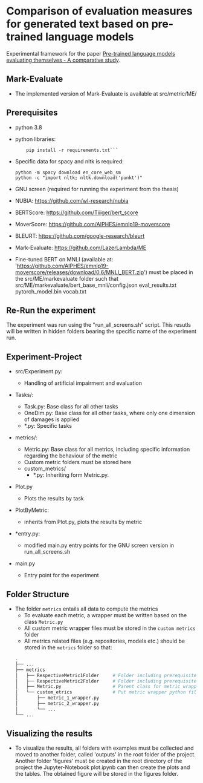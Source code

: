 # Comparison of evaluation measures for generated text based on pre-trained language models

Experimental framework for the paper [Pre-trained language models evaluating themselves - A comparative study](https://aclanthology.org/2022.insights-1.25/).


## Mark-Evaluate
 - The implemented version of Mark-Evaluate is available at src/metric/ME/

## Prerequisites
- python 3.8
- python libraries:
    ``` pip install --upgrade pip
        pip install -r requirements.txt```
    
- Specific data for spacy and nltk is required:
    ```
    python -m spacy download en_core_web_sm
    python -c "import nltk; nltk.download('punkt')"
    ```
- GNU screen (required for running the experiment from the thesis)

- NUBIA: https://github.com/wl-research/nubia
- BERTScore: https://github.com/Tiiiger/bert_score
- MoverScore: https://github.com/AIPHES/emnlp19-moverscore
- BLEURT: https://github.com/google-research/bleurt
- Mark-Evaluate: https://github.com/LazerLambda/ME

- Fine-tuned BERT on MNLI (available at: 'https://github.com/AIPHES/emnlp19-moverscore/releases/download/0.6/MNLI_BERT.zip') 
    must be placed in the src/ME/markevaluate folder such that 
    src/ME/markevaluate/bert_base_mnli/config.json eval_results.txt pytorch_model.bin vocab.txt


## Re-Run the experiment

The experiment was run using the "run_all_screens.sh" script. This resutls will be written in hidden folders bearing the specific name of the experiment run.

## Experiment-Project

- src/Experiment.py:
    - Handling of artificial impairment and evaluation
- Tasks/:
    - Task.py: Base class for all other tasks
    - OneDim.py: Base class for all other tasks, where only one dimension of damages is applied
    - *.py: Specific tasks
- metrics/:
    - Metric.py: Base class for all metrics, including specific information regarding the behaviour of the metric
    - Custom metric folders must be stored here
    - custom_metrics/
        - *.py: Inheriting form Metric.py.
- Plot.py
    - Plots the results by task
- PlotByMetric:
    - inherits from Plot.py, plots the results by metric

- *entry.py:
    - modified main.py entry points for the GNU screen version in run_all_screens.sh
- main.py
    - Entry point for the experiment

## Folder Structure
- The folder `metrics` entails all data to compute the metrics
    - To evaluate each metric, a wrapper must be written based on the class  `Metric.py`
    - All custom metric wrapper files must be stored in the `custom metrics` folder
    - All metrics related files (e.g. repositories, models etc.) should be stored in the `metrics` folder so that:
    ```bash
    .
    ├── ...
    ├── metrics
    │   ├── RespectiveMetric1Folder     # Folder including prerequisites for metric_1_wrapper.py
    │   ├── RespectiveMetric2Folder     # Folder including prerequisites for metric_2_wrapper.py
    │   ├── Metric.py                   # Parent class for metric wrappers
    │   └── custom_etrics               # Put metric wrapper python files here
    │       ├── metric_1_wrapper.py
    │       ├── metric_2_wrapper.py
    │       └── ...
    └── ...
    ``` 

## Visualizing the results

- To visualize the results, all folders with examples must be collected and moved to another folder, called 'outputs' in the root folder of the project.
  Another folder 'figures' must be created in the root directory of the project the Jupyter-Notebook plot.ipynb can then create the plots and the tables.
  The obtained figure will be stored in the figures folder.
